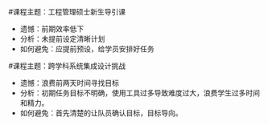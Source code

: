 #课程主题：工程管理硕士新生导引课
+ 遗憾：前期效率低下
+ 分析：未提前设定清晰计划
+ 如何避免：应提前预设，给学员安排好任务

#课程主题：跨学科系统集成设计挑战
+ 遗憾：浪费前两天时间寻找目标
+ 分析：初期任务目标不明确，使用工具过多导致难度过大，浪费学生过多时间和精力。
+ 如何避免：首先清楚的让队员确认目标，目标导向。

